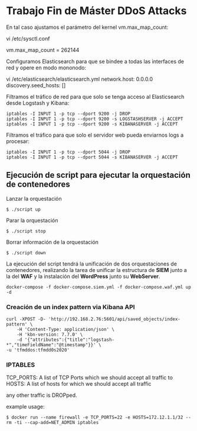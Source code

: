 # Trabajo Fin de Máster DDoS Attacks

En tal caso ajustamos el parámetro del kernel vm.max_map_count:


vi /etc/sysctl.conf

vm.max_map_count = 262144


Configuramos Elasticsearch para que se bindee a todas las interfaces de red y opere en modo mononodo:

vi /etc/elasticsearch/elasticsearch.yml
network.host: 0.0.0.0
discovery.seed_hosts: []

Filtramos el tráfico de red para que solo se tenga acceso al Elasticsearch desde Logstash y Kibana:


```
iptables -I INPUT 1 -p tcp --dport 9200 -j DROP
iptables -I INPUT 1 -p tcp --dport 9200 -s LOGSTASHSERVER -j ACCEPT
iptables -I INPUT 1 -p tcp --dport 9200 -s KIBANASERVER -j ACCEPT
```



Filtramos el tráfico para que solo el servidor web pueda enviarnos logs a procesar:
```
iptables -I INPUT 1 -p tcp --dport 5044 -j DROP
iptables -I INPUT 1 -p tcp --dport 5044 -s KIBANASERVER -j ACCEPT
```

## Ejecución de script para ejecutar la orquestación de contenedores
Lanzar la orquestación
```console
$ ./script up
```
Parar la orquestación
```console
$ ./script stop
```
Borrar información de la orquestación
```console
$ ./script down
```
La ejecución del script tendrá la unificación de dos orquestaciones de contenedores, realizando la tarea de unificar la estructura de **SIEM** junto a la del **WAF** y la instalación del **WordPress** junto su **WebServer**.
```
docker-compose -f docker-compose.siem.yml -f docker-compose.waf.yml up -d
```

### Creación de un index pattern via Kibana API
```console
curl -XPOST -D- 'http://192.168.2.76:5601/api/saved_objects/index-pattern' \
    -H 'Content-Type: application/json' \
    -H 'kbn-version: 7.7.0' \
    -d '{"attributes":{"title":"logstash-*","timeFieldName":"@timestamp"}}' \
-u 'tfmddos:tfmdd0s2020'
```

### IPTABLES
TCP_PORTS: A list of TCP Ports which we should accept all traffic to
HOSTS: A list of hosts for which we should accept all traffic

any other traffic is DROPped.

example usage:

```
$ docker run --name firewall -e TCP_PORTS=22 -e HOSTS=172.12.1.1/32 --rm -ti --cap-add=NET_ADMIN iptables
```